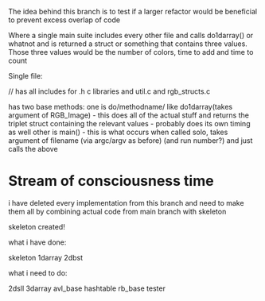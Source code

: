 The idea behind this branch is to test if a larger refactor would be beneficial to prevent excess overlap of code

Where a single main suite includes every other file and calls do1darray() or whatnot and is returned a struct or something that contains three values. Those three values would be the number of colors, time to add and time to count

Single file:

// has all includes for .h c libraries and util.c and rgb_structs.c

has two base methods:
    one is do/methodname/ like do1darray(takes argument of RGB_Image) - this does all of the actual stuff and returns the triplet struct containing the relevant values - probably does its own timing as well
    other is main() - this is what occurs when called solo, takes argument of filename (via argc/argv as before) (and run number?) and just calls the above

# Stream of consciousness time

i have deleted every implementation from this branch and need to make them all by combining actual code from main branch with skeleton

skeleton created!

what i have done:

skeleton
1darray
2dbst

what i need to do:

2dsll
3darray
avl_base
hashtable
rb_base
tester
